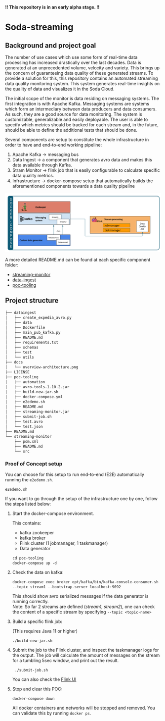 **!! This repository is in an early alpha stage. !!**

# Soda-streaming

## Background and project goal
The number of use cases which use some form of real-time data processing has increased drastically over the last decades.
Data is generated at an unprecedented volume, velocity and variety. This brings up the concern of guaranteeing data
quality of these generated streams. To provide a solution for this, this repository contains an automated streaming
data quality monitoring system. This system generates real-time insights on the quality of data and visualizes
it in the Soda Cloud.

The initial scope of the monitor is data residing on messaging systems. The first integration is with Apache Kafka.
Messaging systems are systems which form an intermediary between data producers and data consumers.
As such, they are a good source for data monitoring. 
The system is customizable, generalizable and easily deployable. The user is able to specify which metrics should be
tracked for each stream and, in the future, should be able to define the additional tests that should be done.

Several components are setup to constitute the whole infrastructure in order to have and end-to-end working pipeline:
1. Apache Kafka -> messaging bus
2. Data Ingest -> a component that generates avro data and makes this data available through Kafka.
3. Stram Monitor -> flink job that is easily configurable to calculate specific data quality metrics.
4. Infrastructure -> docker-compose setup that automatically builds the aforementioned components towards a data quality pipeline

![schematic](docs/overview-architecture.png)

A more detailed README.md can be found at each specific component folder:
- [streaming-monitor](/streaming-monitor/README.md)
- [data-ingest](/dataingest/README.md)
- [poc-tooling](/poc-tooling/README.md)

## Project structure
```
├── dataingest
│   ├── create_expedia_avro.py
│   ├── data
│   ├── Dockerfile
│   ├── main_pub_kafka.py
│   ├── README.md
│   ├── requirements.txt
│   ├── schemas
│   ├── test
│   └── utils
├── docs
│   └── overview-architecture.png
├── LICENSE
├── poc-tooling
│   ├── automation
│   ├── avro-tools-1.10.2.jar
│   ├── build-new-jar.sh
│   ├── docker-compose.yml
│   ├── e2edemo.sh
│   ├── README.md
│   ├── streaming-monitor.jar
│   ├── submit-job.sh
│   ├── test.avro
│   └── test.json
├── README.md
└── streaming-monitor
    ├── pom.xml
    ├── README.md
    └── src
```


### Proof of Concept setup

You can choose for this setup to run end-to-end (E2E) automatically running the `e2edemo.sh`.
```
e2edemo.sh
```

If you want to go through the setup of the infrastructure one by one, follow the steps listed below:

1. Start the docker-compose environment.

    This contains:
    - kafka zookeeper 
    - kafka broker 
    - Flink cluster (1 jobmanager, 1 taskmanager)
    - Data generator
    
    ```
    cd poc-tooling
    docker-compose up -d
    ```

2. Check the data on kafka:

    ```
    docker-compose exec broker opt/kafka/bin/kafka-console-consumer.sh --topic stream1 --bootstrap-server localhost:9092
    ```
    This should show avro serialized messages if the data generator is running correctly.  
    Note: So far 2 streams are defined (*stream1*, *stream2*), one can check the content of a specific stream by specifying `--topic <topic-name>`

3. Build a specific flink job:

    (This requires Java 11 or higher)
    ```
    ./build-new-jar.sh
    ```

4. Submit the job to the Flink cluster, and inspect the taskmanager logs for the output.
The job will calculate the amount of messages on the stream for a tumbling 5sec window, and print out the result.
    
   ```
    ./submit-job.sh
    ```
    You can also check the [Flink UI](http://localhost:8081)

5. Stop and clear this POC:
    
    ```
    docker-compose down
    ```
    All docker containers and networks will be stopped and removed. You can validate this by running `docker ps`.
